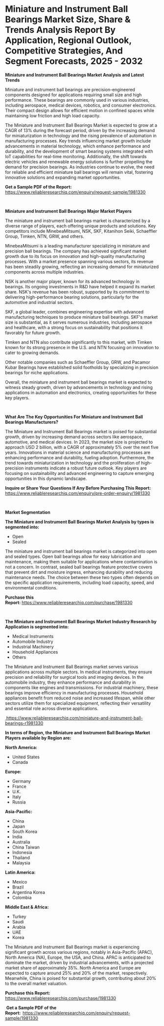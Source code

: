 <p><h1>Miniature and Instrument Ball Bearings Market Size, Share & Trends Analysis Report By Application, Regional Outlook, Competitive Strategies, And Segment Forecasts, 2025 - 2032</h1></p><p><strong>Miniature and Instrument Ball Bearings Market Analysis and Latest Trends</strong></p>
<p><p>Miniature and instrument ball bearings are precision-engineered components designed for applications requiring small size and high performance. These bearings are commonly used in various industries, including aerospace, medical devices, robotics, and consumer electronics. Their compact design allows for efficient motion in confined spaces while maintaining low friction and high load capacity.</p><p>The Miniature and Instrument Ball Bearings Market is expected to grow at a CAGR of 13% during the forecast period, driven by the increasing demand for miniaturization in technology and the rising prevalence of automation in manufacturing processes. Key trends influencing market growth include advancements in material technology, which enhance performance and durability, and the development of smart bearing systems integrated with IoT capabilities for real-time monitoring. Additionally, the shift towards electric vehicles and renewable energy solutions is further propelling the demand for precision bearings. As industries continue to evolve, the need for reliable and efficient miniature ball bearings will remain vital, fostering innovative solutions and expanding market opportunities.</p></p>
<p><strong>Get a Sample PDF of the Report:&nbsp;</strong> <a href="https://www.reliableresearchiq.com/enquiry/request-sample/1981330?utm_campaign=3367&utm_medium=2&utm_source=Github&utm_content=ia&utm_term=16042025&utm_id=miniature-and-instrument-ball-bearings">https://www.reliableresearchiq.com/enquiry/request-sample/1981330</a></p>
<p>&nbsp;</p>
<p><strong>Miniature and Instrument Ball Bearings Major Market Players</strong></p>
<p><p>The miniature and instrument ball bearings market is characterized by a diverse range of players, each offering unique products and solutions. Key competitors include MinebeaMitsumi, NSK, SKF, Kitanihon Seiki, Schaeffler Group, Timken, NTN, GRW, and others.</p><p>MinebeaMitsumi is a leading manufacturer specializing in miniature and precision ball bearings. The company has achieved significant market growth due to its focus on innovation and high-quality manufacturing processes. With a market presence spanning various sectors, its revenue has been steadily growing, reflecting an increasing demand for miniaturized components across multiple industries.</p><p>NSK is another major player, known for its advanced technology in bearings. Its ongoing investments in R&D have helped it expand its market share. NSK's revenue has been robust, supported by its commitment to delivering high-performance bearing solutions, particularly for the automotive and industrial sectors.</p><p>SKF, a global leader, combines engineering expertise with advanced manufacturing techniques to produce miniature ball bearings. SKF's market size is substantial, as it serves numerous industries, including aerospace and healthcare, with a strong focus on sustainability that positions it favorably for future growth.</p><p>Timken and NTN also contribute significantly to this market, with Timken known for its strong presence in the U.S. and NTN focusing on innovation to cater to growing demands. </p><p>Other notable companies such as Schaeffler Group, GRW, and Pacamor Kubar Bearings have established solid footholds by specializing in precision bearings for niche applications. </p><p>Overall, the miniature and instrument ball bearings market is expected to witness steady growth, driven by advancements in technology and rising applications in automation and electronics, creating opportunities for these key players.</p></p>
<p>&nbsp;</p>
<p><strong>What Are The Key Opportunities For Miniature and Instrument Ball Bearings Manufacturers?</strong></p>
<p><p>The Miniature and Instrument Ball Bearings market is poised for substantial growth, driven by increasing demand across sectors like aerospace, automotive, and medical devices. In 2023, the market size is projected to approach USD 2 billion, with a CAGR of approximately 5% over the next five years. Innovations in material science and manufacturing processes are enhancing performance and durability, fueling adoption. Furthermore, the trend towards miniaturization in technology and the proliferation of high-precision instruments indicate a robust future outlook. Key players are focusing on sustainability and advanced engineering to capture emerging opportunities in this dynamic landscape.</p></p>
<p><strong>Inquire or Share Your Questions If Any Before Purchasing This Report:</strong> <a href="https://www.reliableresearchiq.com/enquiry/pre-order-enquiry/1981330?utm_campaign=3367&utm_medium=2&utm_source=Github&utm_content=ia&utm_term=16042025&utm_id=miniature-and-instrument-ball-bearings">https://www.reliableresearchiq.com/enquiry/pre-order-enquiry/1981330</a></p>
<p>&nbsp;</p>
<p><strong>Market Segmentation</strong></p>
<p><strong>The Miniature and Instrument Ball Bearings Market Analysis by types is segmented into:</strong></p>
<p><ul><li>Open</li><li>Sealed</li></ul></p>
<p><p>The miniature and instrument ball bearings market is categorized into open and sealed types. Open ball bearings allow for easy lubrication and maintenance, making them suitable for applications where contamination is not a concern. In contrast, sealed ball bearings feature protective covers that prevent dirt and moisture ingress, enhancing durability and reducing maintenance needs. The choice between these two types often depends on the specific application requirements, including load capacity, speed, and environmental conditions.</p></p>
<p><strong>Purchase this Report:&nbsp;</strong><a href="https://www.reliableresearchiq.com/purchase/1981330?utm_campaign=3367&utm_medium=2&utm_source=Github&utm_content=ia&utm_term=16042025&utm_id=miniature-and-instrument-ball-bearings">https://www.reliableresearchiq.com/purchase/1981330</a></p>
<p>&nbsp;</p>
<p><strong>The Miniature and Instrument Ball Bearings Market Industry Research by Application is segmented into:</strong></p>
<p><ul><li>Medical Instruments</li><li>Automobile Industry</li><li>Industrial Machinery</li><li>Household Appliances</li><li>Others</li></ul></p>
<p><p>The Miniature and Instrument Ball Bearings market serves various applications across multiple sectors. In medical instruments, they ensure precision and reliability for surgical tools and imaging devices. In the automobile industry, they enhance performance and durability in components like engines and transmissions. For industrial machinery, these bearings improve efficiency in manufacturing processes. Household appliances benefit from reduced noise and increased lifespan, while other sectors utilize them for specialized equipment, reflecting their versatility and essential role across diverse applications.</p></p>
<p><a href="https://www.reliableresearchiq.com/miniature-and-instrument-ball-bearings-r1981330?utm_campaign=3367&utm_medium=2&utm_source=Github&utm_content=ia&utm_term=16042025&utm_id=miniature-and-instrument-ball-bearings">&nbsp;https://www.reliableresearchiq.com/miniature-and-instrument-ball-bearings-r1981330</a></p>
<p><strong>In terms of Region, the Miniature and Instrument Ball Bearings Market Players available by Region are:</strong></p>
<p>
    <p> <strong> North America: </strong>
        <ul>
            <li>United States</li>
            <li>Canada</li>
        </ul>
        </p> 
    <p> <strong> Europe: </strong>
        <ul>
            <li>Germany</li>
            <li>France</li>
            <li>U.K.</li>
            <li>Italy</li>
            <li>Russia</li>
        </ul>
        </p> 
    <p> <strong> Asia-Pacific: </strong>
        <ul>
            <li>China</li>
            <li>Japan</li>
            <li>South Korea</li>
            <li>India</li>
            <li>Australia</li>
            <li>China Taiwan</li>
            <li>Indonesia</li>
            <li>Thailand</li>
            <li>Malaysia</li>
        </ul>
        </p> 
    <p> <strong> Latin America: </strong>
        <ul>
            <li>Mexico</li>
            <li>Brazil</li>
            <li>Argentina Korea</li>
            <li>Colombia</li>
        </ul>
        </p> 
    <p> <strong> Middle East & Africa: </strong>
        <ul>
            <li>Turkey</li>
            <li>Saudi</li>
            <li>Arabia</li>
            <li>UAE</li>
            <li>Korea</li>
        </ul>
    </p>
    </p>
<p><p>The Miniature and Instrument Ball Bearings market is experiencing significant growth across various regions, notably in Asia-Pacific (APAC), North America (NA), Europe, the USA, and China. APAC is anticipated to dominate the market, driven by industrial advancements, with a projected market share of approximately 35%. North America and Europe are expected to capture around 25% and 20% of the market, respectively. Meanwhile, China is poised for substantial growth, contributing about 20% to the overall market valuation.</p></p>
<p><strong>Purchase this Report: </strong><a href="https://www.reliableresearchiq.com/purchase/1981330?utm_campaign=3367&utm_medium=2&utm_source=Github&utm_content=ia&utm_term=16042025&utm_id=miniature-and-instrument-ball-bearings">https://www.reliableresearchiq.com/purchase/1981330</a></p>
<p>&nbsp;<strong>Get a Sample PDF of the Report:&nbsp;&nbsp;</strong><a href="https://www.reliableresearchiq.com/enquiry/request-sample/1981330?utm_campaign=3367&utm_medium=2&utm_source=Github&utm_content=ia&utm_term=16042025&utm_id=miniature-and-instrument-ball-bearings">https://www.reliableresearchiq.com/enquiry/request-sample/1981330</a></p>
<p><strong></strong></p>
<p><p></p><p></p><p></p></p>